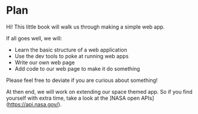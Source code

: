 # Plan

Hi! This little book will walk us through making a simple web app.

If all goes well, we will:

- Learn the basic structure of a web application
- Use the dev tools to poke at running web apps
- Write our own web page
- Add code to our web page to make it do something

Please feel free to deviate if you are curious about something!

At then end, we will work on extending our space themed app. So if you find yourself with extra time, take a look at the ]NASA open APIs](https://api.nasa.gov/).

